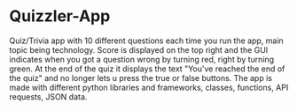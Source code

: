 # Quizzler-App
Quiz/Trivia app with 10 different questions each time you run the app, main topic being technology. Score is displayed on the top right and the GUI indicates when you got a question wrong by turning red, right by turning green. At the end of the quiz it displays the text "You've reached the end of the quiz" and no longer lets u press the true or false buttons. The app is made with different python libraries and frameworks, classes, functions, API requests, JSON data.
